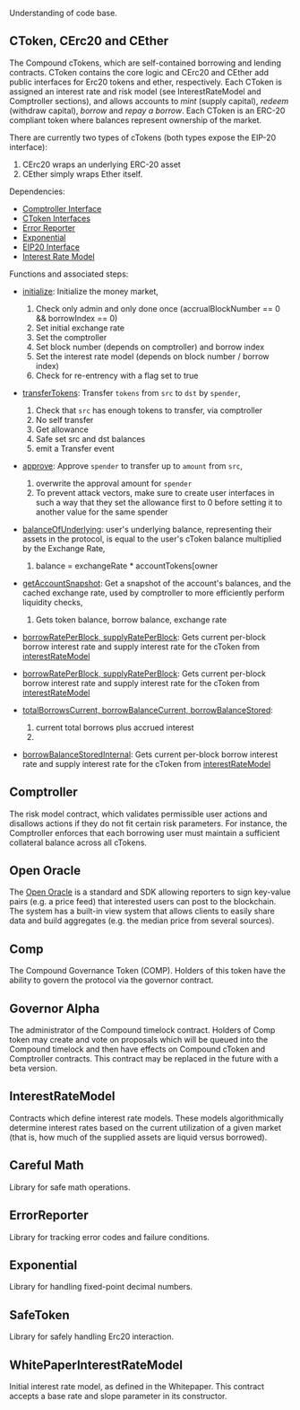 Understanding of code base.

## CToken, CErc20 and CEther
The Compound cTokens, which are self-contained borrowing and lending contracts. CToken contains the core logic and CErc20 and CEther add public interfaces for Erc20 tokens and ether, respectively. Each CToken is assigned an interest rate and risk model (see InterestRateModel and Comptroller sections), and allows accounts to *mint* (supply capital), *redeem* (withdraw capital), *borrow* and *repay a borrow*. Each CToken is an ERC-20 compliant token where balances represent ownership of the market.

There are currently two types of cTokens (both types expose the EIP-20 interface): 

1. CErc20 wraps an underlying ERC-20 asset
2. CEther simply wraps Ether itself. 

Dependencies:

- [Comptroller Interface](./ComptrollerInterface.sol)
- [CToken Interfaces](./CTokenInterface.sol)
- [Error Reporter](./ErrorReporter.sol)
- [Exponential](./Exponential.sol)
- [EIP20 Interface](./EIP20Interface.sol)
- [Interest Rate Model](./InterestRateModel.sol)

Functions and associated steps:

- [initialize](./CToken.sol#L25): Initialize the money market, 
    1. Check only admin and only done once (accrualBlockNumber == 0 && borrowIndex == 0)
    2. Set initial exchange rate
    3. Set the comptroller
    4. Set block number (depends on comptroller) and borrow index
    5. Set the interest rate model (depends on block number / borrow index)
    6. Check for re-entrency with a flag set to true

- [transferTokens](./CToken.sol#L67): Transfer `tokens` from `src` to `dst` by `spender`, 
    1. Check that `src` has enough tokens to transfer, via comptroller
    2. No self transfer
    3. Get allowance
    4. Safe set src and dst balances
    5. emit a Transfer event

- [approve](./CToken.sol#L158): Approve `spender` to transfer up to `amount` from `src`,
    1. overwrite the approval amount for `spender`
    2. To prevent attack vectors, make sure to create user interfaces in such a way that they set the allowance first to 0 before setting it to another value for the same spender

- [balanceOfUnderlying](./CToken.sol#L190): user's underlying balance, representing their assets in the protocol, is equal to the user's cToken balance multiplied by the Exchange Rate,
    1. balance = exchangeRate * accountTokens[owner

- [getAccountSnapshot](./CToken.sol#L203): Get a snapshot of the account's balances, and the cached exchange rate, used by comptroller to more efficiently perform liquidity checks,
    1. Gets token balance, borrow balance, exchange rate

- [borrowRatePerBlock, supplyRatePerBlock](./CToken.sol#L282): Gets current per-block borrow interest rate and supply interest rate for the cToken from [interestRateModel](./InterestRateModel.sol)

- [borrowRatePerBlock, supplyRatePerBlock](./CToken.sol#L235): Gets current per-block borrow interest rate and supply interest rate for the cToken from [interestRateModel](./InterestRateModel.sol)

- [totalBorrowsCurrent, borrowBalanceCurrent, borrowBalanceStored](./CToken.sol#L243): 
    1. current total borrows plus accrued interest
    2. 

- [borrowBalanceStoredInternal](./CToken.sol#L235): Gets current per-block borrow interest rate and supply interest rate for the cToken from [interestRateModel](./InterestRateModel.sol)

## Comptroller
The risk model contract, which validates permissible user actions and disallows actions if they do not fit certain risk parameters. For instance, the Comptroller enforces that each borrowing user must maintain a sufficient collateral balance across all cTokens.

## Open Oracle
The [Open Oracle](https://github.com/nabaruns/open-oracle/tree/master/contracts) is a standard and SDK allowing reporters to sign key-value pairs (e.g. a price feed) that interested users can post to the blockchain. The system has a built-in view system that allows clients to easily share data and build aggregates (e.g. the median price from several sources).

## Comp
The Compound Governance Token (COMP). Holders of this token have the ability to govern the protocol via the governor contract.

## Governor Alpha
The administrator of the Compound timelock contract. Holders of Comp token may create and vote on proposals which will be queued into the Compound timelock and then have effects on Compound cToken and Comptroller contracts. This contract may be replaced in the future with a beta version.

## InterestRateModel
Contracts which define interest rate models. These models algorithmically determine interest rates based on the current utilization of a given market (that is, how much of the supplied assets are liquid versus borrowed).

## Careful Math
Library for safe math operations.

## ErrorReporter
Library for tracking error codes and failure conditions.

## Exponential
Library for handling fixed-point decimal numbers.

## SafeToken
Library for safely handling Erc20 interaction.

## WhitePaperInterestRateModel
Initial interest rate model, as defined in the Whitepaper. This contract accepts a base rate and slope parameter in its constructor.